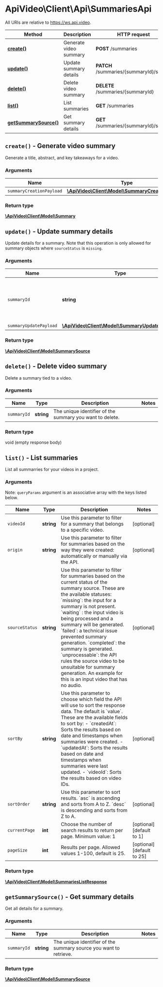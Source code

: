 # ApiVideo\Client\Api\SummariesApi

All URIs are relative to https://ws.api.video.

Method | Description | HTTP request
------------- | ------------- | -------------
[**create()**](SummariesApi.md#create) | Generate video summary | **POST** /summaries
[**update()**](SummariesApi.md#update) | Update summary details | **PATCH** /summaries/{summaryId}/source
[**delete()**](SummariesApi.md#delete) | Delete video summary | **DELETE** /summaries/{summaryId}
[**list()**](SummariesApi.md#list) | List summaries | **GET** /summaries
[**getSummarySource()**](SummariesApi.md#getSummarySource) | Get summary details | **GET** /summaries/{summaryId}/source


## **`create()` - Generate video summary**



Generate a title, abstract, and key takeaways for a video.

### Arguments



Name | Type | Description | Notes
------------- | ------------- | ------------- | -------------
 `summaryCreationPayload` | [**\ApiVideo\Client\Model\SummaryCreationPayload**](../Model/SummaryCreationPayload.md)|  |




### Return type

[**\ApiVideo\Client\Model\Summary**](../Model/Summary.md)





## **`update()` - Update summary details**



Update details for a summary. Note that this operation is only allowed for summary objects where `sourceStatus` is `missing`.

### Arguments



Name | Type | Description | Notes
------------- | ------------- | ------------- | -------------
 `summaryId` | **string**| The unique identifier of the summary source you want to update. |
 `summaryUpdatePayload` | [**\ApiVideo\Client\Model\SummaryUpdatePayload**](../Model/SummaryUpdatePayload.md)|  |




### Return type

[**\ApiVideo\Client\Model\SummarySource**](../Model/SummarySource.md)





## **`delete()` - Delete video summary**



Delete a summary tied to a video.

### Arguments



Name | Type | Description | Notes
------------- | ------------- | ------------- | -------------
 `summaryId` | **string**| The unique identifier of the summary you want to delete. |




### Return type

void (empty response body)





## **`list()` - List summaries**



List all summarries for your videos in a project.

### Arguments





Note: `queryParams` argument is an associative array with the keys listed below.

Name | Type | Description | Notes
------------- | ------------- | ------------- | ------------- 
 `videoId` | **string**| Use this parameter to filter for a summary that belongs to a specific video. | [optional]
 `origin` | **string**| Use this parameter to filter for summaries based on the way they were created: automatically or manually via the API. | [optional]
 `sourceStatus` | **string**| Use this parameter to filter for summaries based on the current status of the summary source.  These are the available statuses:  &#x60;missing&#x60;: the input for a summary is not present. &#x60;waiting&#x60; : the input video is being processed and a summary will be generated. &#x60;failed&#x60;: a technical issue prevented summary generation. &#x60;completed&#x60;: the summary is generated. &#x60;unprocessable&#x60;: the API rules the source video to be unsuitable for summary generation. An example for this is an input video that has no audio. | [optional]
 `sortBy` | **string**| Use this parameter to choose which field the API will use to sort the response data. The default is &#x60;value&#x60;.  These are the available fields to sort by:  - &#x60;createdAt&#x60;: Sorts the results based on date and timestamps when summaries were created. - &#x60;updatedAt&#x60;: Sorts the results based on date and timestamps when summaries were last updated. - &#x60;videoId&#x60;: Sorts the results based on video IDs. | [optional]
 `sortOrder` | **string**| Use this parameter to sort results. &#x60;asc&#x60; is ascending and sorts from A to Z. &#x60;desc&#x60; is descending and sorts from Z to A. | [optional]
 `currentPage` | **int**| Choose the number of search results to return per page. Minimum value: 1 | [optional] [default to 1]
 `pageSize` | **int**| Results per page. Allowed values 1-100, default is 25. | [optional] [default to 25]






### Return type

[**\ApiVideo\Client\Model\SummariesListResponse**](../Model/SummariesListResponse.md)





## **`getSummarySource()` - Get summary details**



Get all details for a summary.

### Arguments



Name | Type | Description | Notes
------------- | ------------- | ------------- | -------------
 `summaryId` | **string**| The unique identifier of the summary source you want to retrieve. |




### Return type

[**\ApiVideo\Client\Model\SummarySource**](../Model/SummarySource.md)





